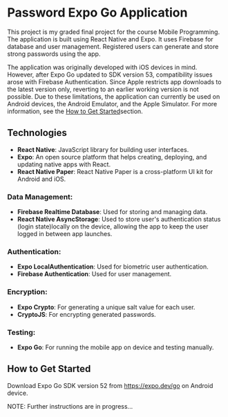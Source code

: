 # Password Expo Go Application

This project is my graded final project for the course Mobile Programming.
The application is built using React Native and Expo. It uses Firebase for database and user management. Registered users can generate and store strong passwords using the app.

The application was originally developed with iOS devices in mind.
However, after Expo Go updated to SDK version 53, compatibility issues arose with Firebase Authentication. Since Apple restricts app downloads to the latest version only, reverting to an earlier working version is not possible.
Due to these limitations, the application can currently be used on Android devices, the Android Emulator, and the Apple Simulator.
For more information, see the [How to Get Started](#how-to-get-started)section.

## Technologies

- **React Native**: JavaScript library for building user interfaces.
- **Expo**: An open source platform that helps creating, deploying, and updating native apps with React.
- **React Native Paper**: React Native Paper is a cross-platform UI kit for Android and iOS.

### Data Management:
- **Firebase Realtime Database**: Used for storing and managing data.
- **React Native AsyncStorage**: Used to store user's authentication status (login state)locally on the device, allowing the app to keep the user logged in between app launches.

### Authentication:
- **Expo LocalAuthentication**: Used for biometric user authentication.
- **Firebase Authentication**: Used for user management.

### Encryption:
- **Expo Crypto**: For generating a unique salt value for each user.
- **CryptoJS**: For encrypting generated passwords.

### Testing:
- **Expo Go**: For running the mobile app on device and testing manually.

## How to Get Started
Download Expo Go SDK version 52 from https://expo.dev/go on Android device.

NOTE: Further instructions are in progress...
